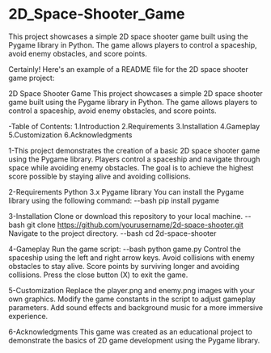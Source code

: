 # 2D_Space-Shooter_Game
This project showcases a simple 2D space shooter game built using the Pygame library in Python. The game allows players to control a spaceship, avoid enemy obstacles, and score points.



Certainly! Here's an example of a README file for the 2D space shooter game project:

2D Space Shooter Game
This project showcases a simple 2D space shooter game built using the Pygame library in Python. The game allows players to control a spaceship, avoid enemy obstacles, and score points.

-Table of Contents:
1.Introduction
2.Requirements
3.Installation
4.Gameplay
5.Customization
6.Acknowledgments


1-This project demonstrates the creation of a basic 2D space shooter game using the Pygame library. Players control a spaceship and navigate through space while avoiding enemy obstacles. The goal is to achieve the highest score possible by staying alive and avoiding collisions.

2-Requirements
Python 3.x
Pygame library
You can install the Pygame library using the following command:
--bash
pip install pygame

3-Installation
Clone or download this repository to your local machine.
--bash
git clone https://github.com/yourusername/2d-space-shooter.git
Navigate to the project directory.
--bash
cd 2d-space-shooter

4-Gameplay
Run the game script:
--bash
python game.py
Control the spaceship using the left and right arrow keys.
Avoid collisions with enemy obstacles to stay alive.
Score points by surviving longer and avoiding collisions.
Press the close button (X) to exit the game.

5-Customization
Replace the player.png and enemy.png images with your own graphics.
Modify the game constants in the script to adjust gameplay parameters.
Add sound effects and background music for a more immersive experience.

6-Acknowledgments
This game was created as an educational project to demonstrate the basics of 2D game development using the Pygame library.

